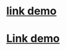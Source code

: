 # [link demo](https://luaiuyuki.github.io/deploy/index.html)
# [Link demo](https://luaiuyuki.github.io/deploy/index.html)
